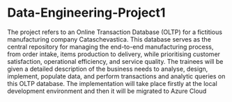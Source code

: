 # Data-Engineering-Project1
The project refers to an Online Transaction Database (OLTP) for a fictitious manufacturing company
Cataschevastica. This database serves as the central repository for managing the end-to-end
manufacturing process, from order intake, items production to delivery, while prioritising customer
satisfaction, operational efficiency, and service quality.
The trainees will be given a detailed description of the business needs to analyse, design, implement,
populate data, and perform transactions and analytic queries on this OLTP database. The
implementation will take place firstly at the local development environment and then it will be
migrated to Azure Cloud
